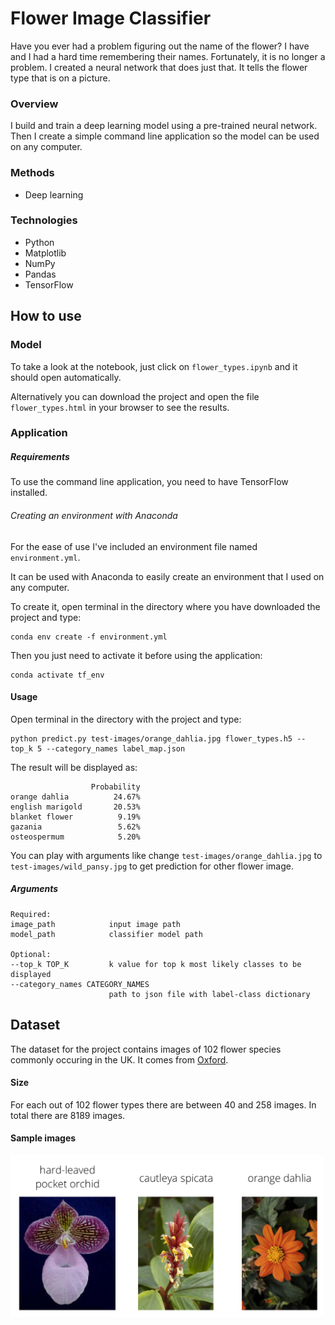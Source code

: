 # Flower Image Classifier

Have you ever had a problem figuring out the name of the flower? I have and I had a hard time remembering their names.
Fortunately, it is no longer a problem. I created a neural network that does just that. It tells the flower type that is on a picture.

### Overview

I build and train a deep learning model using a pre-trained neural network. Then I create a simple command line application so the model can be used on any computer.

### Methods

* Deep learning

### Technologies

* Python
* Matplotlib
* NumPy
* Pandas
* TensorFlow

## How to use

### Model

To take a look at the notebook, just click on `flower_types.ipynb` and it should open automatically.

Alternatively you can download the project and open the file `flower_types.html` in your browser to see the results.

### Application

##### Requirements

To use the command line application, you need to have TensorFlow installed.

###### Creating an environment with Anaconda

For the ease of use I've included an environment file named `environment.yml`.

It can be used with Anaconda to easily create an environment that I used on any computer.

To create it, open terminal in the directory where you have downloaded the project and type:
```
conda env create -f environment.yml
```

Then you just need to activate it before using the application:
```
conda activate tf_env
```

#### Usage

Open terminal in the directory with the project and type:
```
python predict.py test-images/orange_dahlia.jpg flower_types.h5 --top_k 5 --category_names label_map.json
```
The result will be displayed as:
```
                  Probability
orange dahlia          24.67%
english marigold       20.53%
blanket flower          9.19%
gazania                 5.62%
osteospermum            5.20%

```
You can play with arguments like change `test-images/orange_dahlia.jpg` to `test-images/wild_pansy.jpg` to get prediction for other flower image.

##### Arguments
```
Required:
image_path            input image path
model_path            classifier model path

Optional:
--top_k TOP_K         k value for top k most likely classes to be displayed
--category_names CATEGORY_NAMES
                      path to json file with label-class dictionary

```

## Dataset

The dataset for the project contains images of 102 flower species commonly occuring in the UK. It comes from [Oxford](http://www.robots.ox.ac.uk/~vgg/data/flowers/102/index.html).

#### Size

For each out of 102 flower types there are between 40 and 258 images. In total there are 8189 images.

#### Sample images

<img src="assets/Flowers.png" width="500">

